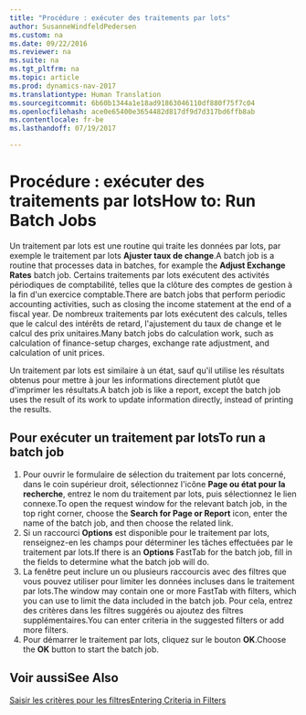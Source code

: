 ```yaml
---
title: "Procédure : exécuter des traitements par lots"
author: SusanneWindfeldPedersen
ms.custom: na
ms.date: 09/22/2016
ms.reviewer: na
ms.suite: na
ms.tgt_pltfrm: na
ms.topic: article
ms.prod: dynamics-nav-2017
ms.translationtype: Human Translation
ms.sourcegitcommit: 6b60b1344a1e18ad91863046110df880f75f7c04
ms.openlocfilehash: ace0e65400e3654482d817df9d7d317bd6ffb8ab
ms.contentlocale: fr-be
ms.lasthandoff: 07/19/2017

---
```


# <a name="how-to-run-batch-jobs"></a><span data-ttu-id="2037d-102">Procédure : exécuter des traitements par lots</span><span class="sxs-lookup"><span data-stu-id="2037d-102">How to: Run Batch Jobs</span></span>
<span data-ttu-id="2037d-103">Un traitement par lots est une routine qui traite les données par lots, par exemple le traitement par lots **Ajuster taux de change**.</span><span class="sxs-lookup"><span data-stu-id="2037d-103">A batch job is a routine that processes data in batches, for example the **Adjust Exchange Rates** batch job.</span></span> <span data-ttu-id="2037d-104">Certains traitements par lots exécutent des activités périodiques de comptabilité, telles que la clôture des comptes de gestion à la fin d'un exercice comptable.</span><span class="sxs-lookup"><span data-stu-id="2037d-104">There are batch jobs that perform periodic accounting activities, such as closing the income statement at the end of a fiscal year.</span></span> <span data-ttu-id="2037d-105">De nombreux traitements par lots exécutent des calculs, telles que le calcul des intérêts de retard, l'ajustement du taux de change et le calcul des prix unitaires.</span><span class="sxs-lookup"><span data-stu-id="2037d-105">Many batch jobs do calculation work, such as calculation of finance-setup charges, exchange rate adjustment, and calculation of unit prices.</span></span>

<span data-ttu-id="2037d-106">Un traitement par lots est similaire à un état, sauf qu'il utilise les résultats obtenus pour mettre à jour les informations directement plutôt que d'imprimer les résultats.</span><span class="sxs-lookup"><span data-stu-id="2037d-106">A batch job is like a report, except the batch job uses the result of its work to update information directly, instead of printing the results.</span></span>

## <a name="to-run-a-batch-job"></a><span data-ttu-id="2037d-107">Pour exécuter un traitement par lots</span><span class="sxs-lookup"><span data-stu-id="2037d-107">To run a batch job</span></span>
1. <span data-ttu-id="2037d-108">Pour ouvrir le formulaire de sélection du traitement par lots concerné, dans le coin supérieur droit, sélectionnez l'icône **Page ou état pour la recherche**, entrez le nom du traitement par lots, puis sélectionnez le lien connexe.</span><span class="sxs-lookup"><span data-stu-id="2037d-108">To open the request window for the relevant batch job, in the top right corner, choose the **Search for Page or Report** icon, enter the name of the batch job, and then choose the related link.</span></span>
2. <span data-ttu-id="2037d-109">Si un raccourci **Options** est disponible pour le traitement par lots, renseignez-en les champs pour déterminer les tâches effectuées par le traitement par lots.</span><span class="sxs-lookup"><span data-stu-id="2037d-109">If there is an **Options** FastTab for the batch job, fill in the fields to determine what the batch job will do.</span></span>
3. <span data-ttu-id="2037d-110">La fenêtre peut inclure un ou plusieurs raccourcis avec des filtres que vous pouvez utiliser pour limiter les données incluses dans le traitement par lots.</span><span class="sxs-lookup"><span data-stu-id="2037d-110">The window may contain one or more FastTab with filters, which you can use to limit the data included in the batch job.</span></span> <span data-ttu-id="2037d-111">Pour cela, entrez des critères dans les filtres suggérés ou ajoutez des filtres supplémentaires.</span><span class="sxs-lookup"><span data-stu-id="2037d-111">You can enter criteria in the suggested filters or add more filters.</span></span>
4. <span data-ttu-id="2037d-112">Pour démarrer le traitement par lots, cliquez sur le bouton **OK**.</span><span class="sxs-lookup"><span data-stu-id="2037d-112">Choose the **OK** button to start the batch job.</span></span>

## <a name="see-also"></a><span data-ttu-id="2037d-113">Voir aussi</span><span class="sxs-lookup"><span data-stu-id="2037d-113">See Also</span></span>
[<span data-ttu-id="2037d-114">Saisir les critères pour les filtres</span><span class="sxs-lookup"><span data-stu-id="2037d-114">Entering Criteria in Filters</span></span>](ui-enter-criteria-filters.md)

